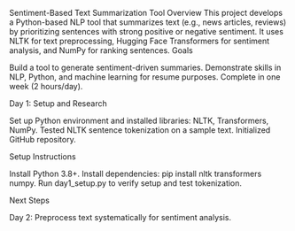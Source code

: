 Sentiment-Based Text Summarization Tool
Overview
This project develops a Python-based NLP tool that summarizes text (e.g., news articles, reviews) by prioritizing sentences with strong positive or negative sentiment. It uses NLTK for text preprocessing, Hugging Face Transformers for sentiment analysis, and NumPy for ranking sentences.
Goals

Build a tool to generate sentiment-driven summaries.
Demonstrate skills in NLP, Python, and machine learning for resume purposes.
Complete in one week (2 hours/day).

Day 1: Setup and Research

Set up Python environment and installed libraries: NLTK, Transformers, NumPy.
Tested NLTK sentence tokenization on a sample text.
Initialized GitHub repository.

Setup Instructions

Install Python 3.8+.
Install dependencies: pip install nltk transformers numpy.
Run day1_setup.py to verify setup and test tokenization.

Next Steps

Day 2: Preprocess text systematically for sentiment analysis.


